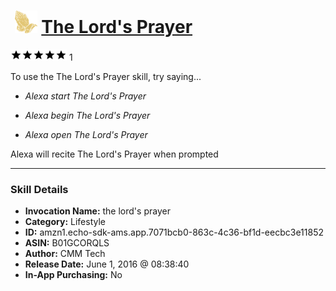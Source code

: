 # &nbsp;<img src="skill_icon" alt="The Lord's Prayer icon" width="36"> [The Lord's Prayer](http://alexa.amazon.com/#skills/amzn1.echo-sdk-ams.app.7071bcb0-863c-4c36-bf1d-eecbc3e11852)
![5 stars](../../images/ic_star_black_18dp_1x.png)![5 stars](../../images/ic_star_black_18dp_1x.png)![5 stars](../../images/ic_star_black_18dp_1x.png)![5 stars](../../images/ic_star_black_18dp_1x.png)![5 stars](../../images/ic_star_black_18dp_1x.png) 1

To use the The Lord's Prayer skill, try saying...

* *Alexa start The Lord's Prayer*

* *Alexa begin The Lord's Prayer*

* *Alexa open The Lord's Prayer*

Alexa will recite The Lord's Prayer when prompted

***

### Skill Details

* **Invocation Name:** the lord's prayer
* **Category:** Lifestyle
* **ID:** amzn1.echo-sdk-ams.app.7071bcb0-863c-4c36-bf1d-eecbc3e11852
* **ASIN:** B01GCORQLS
* **Author:** CMM Tech
* **Release Date:** June 1, 2016 @ 08:38:40
* **In-App Purchasing:** No
